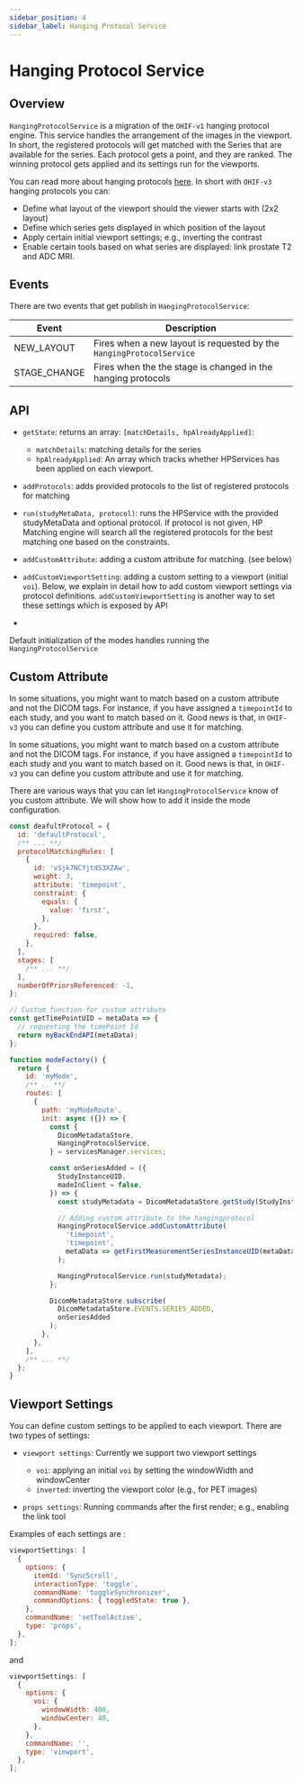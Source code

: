 ```yaml
---
sidebar_position: 4
sidebar_label: Hanging Protocol Service
---
```


# Hanging Protocol Service

## Overview

`HangingProtocolService` is a migration of the `OHIF-v1` hanging protocol
engine. This service handles the arrangement of the images in the viewport. In
short, the registered protocols will get matched with the Series that are
available for the series. Each protocol gets a point, and they are ranked. The
winning protocol gets applied and its settings run for the viewports.

You can read more about hanging protocols
[here](http://dicom.nema.org/dicom/Conf-2005/Day-2_Selected_Papers/B305_Morgan_HangProto_v1.pdf).
In short with `OHIF-v3` hanging protocols you can:

- Define what layout of the viewport should the viewer starts with (2x2 layout)
- Define which series gets displayed in which position of the layout
- Apply certain initial viewport settings; e.g., inverting the contrast
- Enable certain tools based on what series are displayed: link prostate T2 and
  ADC MRI.

## Events

There are two events that get publish in `HangingProtocolService`:

| Event        | Description                                                          |
| ------------ | -------------------------------------------------------------------- |
| NEW_LAYOUT   | Fires when a new layout is requested by the `HangingProtocolService` |
| STAGE_CHANGE | Fires when the the stage is changed in the hanging protocols         |

## API

- `getState`: returns an array: `[matchDetails, hpAlreadyApplied]`:

  - `matchDetails`: matching details for the series
  - `hpAlreadyApplied`: An array which tracks whether HPServices has been
    applied on each viewport.

- `addProtocols`: adds provided protocols to the list of registered protocols
  for matching

- `run(studyMetaData, protocol)`: runs the HPService with the provided
  studyMetaData and optional protocol. If protocol is not given, HP Matching
  engine will search all the registered protocols for the best matching one
  based on the constraints.

- `addCustomAttribute`: adding a custom attribute for matching. (see below)

- `addCustomViewportSetting`: adding a custom setting to a viewport (initial
  `voi`). Below, we explain in detail how to add custom viewport settings via
  protocol definitions. `addCustomViewportSetting` is another way to set these
  settings which is exposed by API

-

Default initialization of the modes handles running the `HangingProtocolService`

## Custom Attribute
In some situations, you might want to match based on a custom attribute and not the DICOM tags. For instance,
if you have assigned a `timepointId` to each study, and you want to match based on it.
Good news is that, in `OHIF-v3` you can define you custom attribute and use it for matching.

In some situations, you might want to match based on a custom attribute and not
the DICOM tags. For instance, if you have assigned a `timepointId` to each study
and you want to match based on it. Good news is that, in `OHIF-v3` you can
define you custom attribute and use it for matching.

There are various ways that you can let `HangingProtocolService` know of you
custom attribute. We will show how to add it inside the mode configuration.

```js
const deafultProtocol = {
  id: 'defaultProtocol',
  /** ... **/
  protocolMatchingRules: [
    {
      id: 'vSjk7NCYjtdS3XZAw',
      weight: 3,
      attribute: 'timepoint',
      constraint: {
        equals: {
          value: 'first',
        },
      },
      required: false,
    },
  ],
  stages: [
    /** ... **/
  ],
  numberOfPriorsReferenced: -1,
};

// Custom function for custom attribute
const getTimePointUID = metaData => {
  // requesting the timePoint Id
  return myBackEndAPI(metaData);
};

function modeFactory() {
  return {
    id: 'myMode',
    /** .. **/
    routes: [
      {
        path: 'myModeRoute',
        init: async ({}) => {
          const {
            DicomMetadataStore,
            HangingProtocolService,
          } = servicesManager.services;

          const onSeriesAdded = ({
            StudyInstanceUID,
            madeInClient = false,
          }) => {
            const studyMetadata = DicomMetadataStore.getStudy(StudyInstanceUID);

            // Adding custom attribute to the hangingprotocol
            HangingProtocolService.addCustomAttribute(
              'timepoint',
              'timepoint',
              metaData => getFirstMeasurementSeriesInstanceUID(metaData)
            );

            HangingProtocolService.run(studyMetadata);
          };

          DicomMetadataStore.subscribe(
            DicomMetadataStore.EVENTS.SERIES_ADDED,
            onSeriesAdded
          );
        },
      },
    ],
    /** ... **/
  };
}
```

## Viewport Settings

You can define custom settings to be applied to each viewport. There are two
types of settings:

- `viewport settings`: Currently we support two viewport settings

  - `voi`: applying an initial `voi` by setting the windowWidth and windowCenter
  - `inverted`: inverting the viewport color (e.g., for PET images)

- `props settings`: Running commands after the first render; e.g., enabling the
  link tool

Examples of each settings are :

```js
viewportSettings: [
  {
    options: {
      itemId: 'SyncScroll',
      interactionType: 'toggle',
      commandName: 'toggleSynchronizer',
      commandOptions: { toggledState: true },
    },
    commandName: 'setToolActive',
    type: 'props',
  },
];
```

and

```js
viewportSettings: [
  {
    options: {
      voi: {
        windowWidth: 400,
        windowCenter: 40,
      },
    },
    commandName: '',
    type: 'viewport',
  },
];
```
